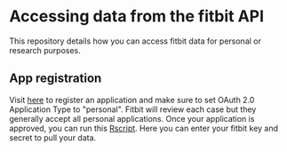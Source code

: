 # Accessing data from the fitbit API 

This repository details how you can access fitbit data for personal or research purposes. 

## App registration 

Visit [here](https://dev.fitbit.com/login) to register an application and make sure to set OAuth 2.0 Application Type to "personal".  Fitbit will review each case but they generally accept all personal applications. Once your application is approved, you can run this  [Rscript](https://github.com/RJODRISCOLL/Fitbit-data/blob/master/Fitbit/Accessing%20data%20from%20fitbit%20API/Accessing%20data%20via%20fitbit%20api.R). Here you can enter your fitbit key and secret to pull your data. 




